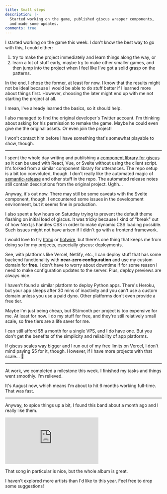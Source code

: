 ```yaml
---
title: Small steps
description: |-
  Started working on the game, published giscus wrapper components,
  and made some updates.
comments: true
---
```


I started working on the game this week. I don't know the best way to go with
this, I could either:

1. try to make the project immediately and learn things along the way, or
2. learn a lot of stuff early, maybe try to make other smaller games, and then
   jump into the project when I feel like I've got a solid grasp on the
   patterns.

In the end, I chose the former, at least for now. I know that the results might
not be ideal because I would be able to do stuff better if I learned more about
things first. However, choosing the later might end up with me not starting the
project at all.

I mean, I've already learned the basics, so it should help.

I also managed to find the original developer's Twitter account. I'm thinking
about asking for his permission to remake the game. Maybe he could even give me
the original assets. Or even join the project!

I won't contact him before I have something that's somewhat playable to show,
though.

---

I spent the whole day writing and publishing a
[component library for giscus][giscus-component] so it can be used with React,
Vue, or Svelte without using the client script. It's forked from a similar
component library for utterances. The repo setup is a bit too convoluted,
though. I don't really like the automated magic of
[semantic-release][semantic-release] and other stuff in the repo. The automated
release notes still contain descriptions from the original project. Ughh...

Anyway, it's out now. There may still be some caveats with the Svelte component,
though. I encountered some issues in the development environment, but it seems
fine in production.

I also spent a few hours on Saturday trying to prevent the default theme
flashing on initial load of giscus. It was tricky because I kind of "break" out
of how Next.js handles CSS in order to make dynamic CSS loading possible. Such
issues might not have arisen if I didn't go with a frontend framework.

I would love to try [htmx][htmx] or [hotwire][hotwire], but there's one thing
that keeps me from doing so for my projects, especially giscus: deployments.

See, with platforms like Vercel, Netlify, etc., I can deploy stuff that has
some backend functionality with **near-zero configuration** and use my custom
domain for **free**. I don't have to worry about downtime if for some reason I
need to make configuration updates to the server. Plus, deploy previews are
always nice.

I haven't found a similar platform to deploy Python apps. There's Heroku, but
your app sleeps after 30 mins of inactivity and you can't use a custom domain
unless you use a paid dyno. Other platforms don't even provide a free tier.

Maybe I'm just being cheap, but $5/month per project is too expensive for me.
At least for now. I do my stuff for free, and they're still relatively small
scale, so free tiers are a life saver for me.

I can still afford $5 a month for a single VPS, and I do have one. But you
don't get the benefits of the simplicity and reliability of app platforms.

If giscus scales way bigger and I run out of my free limits on Vercel, I don't
mind paying $5 for it, though. However, if I have more projects with that
scale... 🙁

---

At work, we completed a milestone this week. I finished my tasks and things
went smoothly. I'm relieved.

It's August now, which means I'm about to hit 6 months working full-time. That
was fast.

---

Anyway, to spice things up a bit, I found this band about a month ago and I
really like them.

<div style={{
    position: "relative",
    paddingTop: "56.25%",
    marginBottom: "4rem",
  }}>
  <iframe src="https://www.youtube.com/embed/togrJ4vHz7s?start=590" title="YouTube" frameBorder="0" allow="accelerometer; autoplay; clipboard-write; encrypted-media; gyroscope; picture-in-picture" allowFullScreen style={{
      position: "absolute",
      top: 0,
      left: 0,
      width: "100%",
      height: "100%",
    }}></iframe>
</div>

That song in particular is nice, but the whole album is great.

I haven't explored more artists than I'd like to this year. Feel free to drop
some suggestions!

[giscus-component]: https://github.com/giscus/giscus-component
[semantic-release]: https://github.com/semantic-release/semantic-release
[htmx]: https://htmx.org
[hotwire]: https://hotwired.dev
